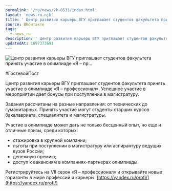 ```yaml
---
permalink: '/ru/news/vk-8531/index.html'
layout: 'news.ru.njk'
title: ' Центр развития карьеры ВГУ приглашает студентов факультета принять участие в олимпиаде «Я – пр…'
source: ВКонтакте
tags:
  - news_ru
description: ' Центр развития карьеры ВГУ приглашает студентов факультета принять участие в олимпиаде «Я – пр…'
updatedAt: 1697373691
---
```

![ Центр развития карьеры ВГУ приглашает студентов факультета принять участие в олимпиаде «Я – пр…](https://sun9-38.userapi.com/impg/RWfajywyqMEboK2Lbr-VutW1LXEHacyVB7noiw/V6_ia8_PSAk.jpg?size=828x1035&quality=96&sign=4e3d4ccff9d9a958a82a3f704b3864f0&c_uniq_tag=zTPgukilq6J9XCFBRvQuVKMN7woaukJ3fAuVZ1xVPto&type=album)

#ГостевойПост

Центр развития карьеры ВГУ приглашает студентов факультета принять участие в олимпиаде «Я – профессионал». Успешное участие в мероприятии дает бонусы при поступлении в магистратуру.

Задания рассчитаны на разные направления: от технических до гуманитарных. Принять участие могут студенты старших курсов бакалавриата, специалитета и магистратуры.

Участие в олимпиаде может дать не только бесценный опыт, но еще и отличные призы, среди которых:
- стажировка в крупной компании;
- льготы при поступлении в магистратуру или аспирантуру ведущих вузов России;
- денежную премию;
- доступ к вакансиям в компаниях-партнерах олимпиады.

Регистрируйтесь на VII сезон «Я – профессионал» и открывайте новые горизонты в мире профессий и карьеры: [https://yandex.ru/profi/](https://yandex.ru/profi/)
